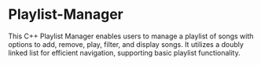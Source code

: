 # Playlist-Manager
This C++ Playlist Manager enables users to manage a playlist of songs with options to add, remove, play, filter, and display songs. It utilizes a doubly linked list for efficient navigation, supporting basic playlist functionality.
